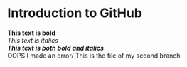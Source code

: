  # Introduction to GitHub
 **This text is bold**\
 *This text is italics*\
 ***This text is both bold and italics***\
 ~~OOPS I made an error~~/
 This is the file of my second branch
